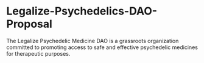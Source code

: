 # Legalize-Psychedelics-DAO-Proposal
The Legalize Psychedelic Medicine DAO is a grassroots organization committed to promoting access to safe and effective psychedelic medicines for therapeutic purposes.
